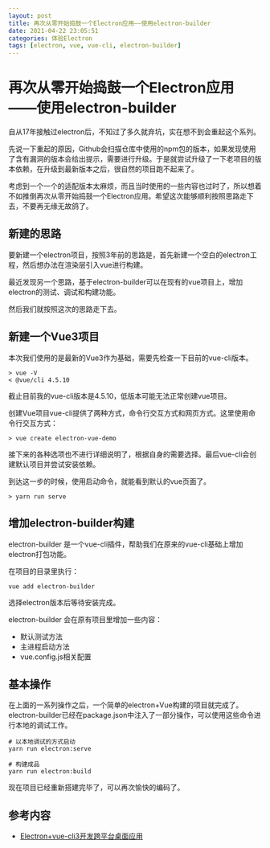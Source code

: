 ```yaml
---
layout: post
title: 再次从零开始捣鼓一个Electron应用——使用electron-builder
date: 2021-04-22 23:05:51
categories: 体验Electron
tags: [electron, vue, vue-cli, electron-builder]
---
```


# 再次从零开始捣鼓一个Electron应用——使用electron-builder

自从17年接触过electron后，不知过了多久就弃坑，实在想不到会重起这个系列。

先说一下重起的原因，Github会扫描仓库中使用的npm包的版本，如果发现使用了含有漏洞的版本会给出提示，需要进行升级。于是就尝试升级了一下老项目的版本依赖，在升级到最新版本之后，很自然的项目跑不起来了。

考虑到一个一个的适配版本太麻烦，而且当时使用的一些内容也过时了，所以想着不如推倒再次从零开始捣鼓一个Electron应用。希望这次能够顺利按照思路走下去，不要再无缘无故鸽了。

## 新建的思路

要新建一个electron项目，按照3年前的思路是，首先新建一个空白的electron工程，然后想办法在渲染层引入vue进行构建。

最近发现另一个思路，基于electron-builder可以在现有的vue项目上，增加electron的测试、调试和构建功能。

然后我们就按照这次的思路走下去。

## 新建一个Vue3项目

本次我们使用的是最新的Vue3作为基础，需要先检查一下目前的vue-cli版本。

```shell
> vue -V
< @vue/cli 4.5.10
```

截止目前我的vue-cli版本是4.5.10，低版本可能无法正常创建vue项目。

创建Vue项目vue-cli提供了两种方式，命令行交互方式和网页方式。这里使用命令行交互方式：

```shell
> vue create electron-vue-demo
```

接下来的各种选项也不进行详细说明了，根据自身的需要选择。最后vue-cli会创建默认项目并尝试安装依赖。

到达这一步的时候，使用启动命令，就能看到默认的vue页面了。

```shell
> yarn run serve
```

## 增加electron-builder构建

electron-builder 是一个vue-cli插件，帮助我们在原来的vue-cli基础上增加electron打包功能。

在项目的目录里执行：

```shell
vue add electron-builder
```

选择electron版本后等待安装完成。

electron-builder 会在原有项目里增加一些内容：

+ 默认测试方法
+ 主进程启动方法
+ vue.config.js相关配置

## 基本操作

在上面的一系列操作之后，一个简单的electron+Vue构建的项目就完成了。electron-builder已经在package.json中注入了一部分操作，可以使用这些命令进行本地的调试工作。

```shell
# 以本地调试的方式启动
yarn run electron:serve

# 构建成品
yarn run electron:build
```

现在项目已经重新搭建完毕了，可以再次愉快的编码了。

## 参考内容

+ [Electron+vue-cli3开发跨平台桌面应用](https://blog.csdn.net/etherealsymbol/article/details/107403317)

